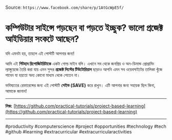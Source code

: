 Source: `https://www.facebook.com/share/p/1AtGcWpE5f/`

# কম্পিউটার সাইন্সে পড়ছেন বা পড়তে ইচ্ছুক? ভালো প্রজেক্ট আইডিয়ার সংকটে আছেন?

যদি এমনটা হয়, তাহলে এই পোস্টটি আপনার জন্য!

আমি এই **গিটহাব রিপোজিটরিটাকে** একটা গোল্ড মাইন বলি। এখানে সব থেকে জনপ্রিয় ও অন-ডিমান্ড প্রোগ্রামিং ল্যাঙ্গুয়েজে তৈরি করা যায় এমন সুন্দর **প্রজেক্ট লিস্টের টিউটোরিয়াল** ছাড়াও আপনি এমন সব ওয়েবসাইটের তালিকা খুঁজে পাবেন যা হয়তো অন্য কোনো মাধ্যম থেকে পেতেন না।

ভবিষ্যতের রেফারেন্সের জন্য এই পোস্টটি **সেইভ (SAVE)** করে রাখুন। এটি আপনার জন্য সহায়ক ছিল কিনা, আমাকে জানান!

---

**লিঙ্ক:** [https://github.com/practical-tutorials/project-based-learning](https://github.com/practical-tutorials/project-based-learning)

---

#productivity #computerscience #project #opportunities #technology #tech #github #learning #extracurricular #extracurricularactivities